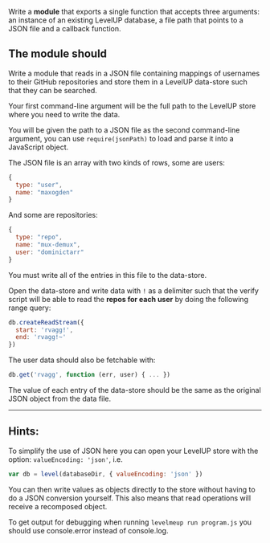 Write a **module** that exports a single function that
accepts three arguments: an instance of an existing LevelUP database,
a file path that points to a JSON file and a callback function.

## The **module** should 

Write a module that reads in a JSON file containing mappings of
usernames to their GitHub repositories and store them in a LevelUP
data-store such that they can be searched.

Your first command-line argument will be the full path to the LevelUP
store where you need to write the data.

You will be given the path to a JSON file as the second command-line
argument, you can use `require(jsonPath)` to load and parse
it into a JavaScript object.

The JSON file is an array with two kinds of rows, some are users:

```javascript
{
  type: "user",
  name: "maxogden"
}
```

And some are repositories:

```javascript
{
  type: "repo",
  name: "mux-demux",
  user: "dominictarr"
}
```

You must write all of the entries in this file to the data-store.

Open the data-store and write data with `!` as a delimiter such that
the verify script will be able to read the **repos for each user** by
doing the following range query:

```javascript
db.createReadStream({
  start: 'rvagg!',
  end: 'rvagg!~'
})
```

The user data should also be fetchable with:

```javascript
db.get('rvagg', function (err, user) { ... })
```

The value of each entry of the data-store should be the same as the
original JSON object from the data file.

---

## Hints:

To simplify the use of JSON here you can open your LevelUP store
with the option: `valueEncoding: 'json'`, i.e.

```javascript
var db = level(databaseDir, { valueEncoding: 'json' })
```

You can then write values as objects directly to the store without
having to do a JSON conversion yourself. This also means that read
operations will receive a recomposed object.

To get output for debugging when running `levelmeup run program.js`
you should use console.error instead of console.log.
